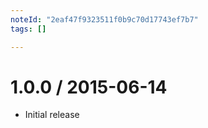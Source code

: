 ```yaml
---
noteId: "2eaf47f9323511f0b9c70d17743ef7b7"
tags: []

---
```


1.0.0 / 2015-06-14
==================

  * Initial release
